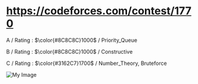 # https://codeforces.com/contest/1770

A / Rating : $\color{#8C8C8C}1000$ / Priority_Queue

B / Rating : $\color{#8C8C8C}1000$ / Constructive

C / Rating : $\color{#3162C7}1700$ / Number_Theory, Bruteforce

![My Image](https://github.com/kss418/Codeforces/blob/main/Images/Good%20Bye%202022.png)
